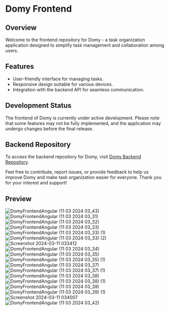 # Domy Frontend 

## Overview
Welcome to the frontend repository for Domy - a task organization application designed to simplify task management and collaboration among users.

## Features
- User-friendly interface for managing tasks.
- Responsive design suitable for various devices.
- Integration with the backend API for seamless communication.

## Development Status
The frontend of Domy is currently under active development. Please note that some features may not be fully implemented, and the application may undergo changes before the final release.

## Backend Repository
To access the backend repository for Domy, visit [Domy Backend Repository](https://github.com/dominik24356/domy).

Feel free to contribute, report issues, or provide feedback to help us improve Domy and make task organization easier for everyone. Thank you for your interest and support!

## Preview
![DomyFrontendAngular (11 03 2024 03_43)](https://github.com/dominik24356/domy/assets/70453666/5e6d225e-3a9b-4a3b-b176-fed3ef773ee3)
![DomyFrontendAngular (11 03 2024 03_31)](https://github.com/dominik24356/domy/assets/70453666/f4d4760e-cc18-49f9-9ed2-6c1e349228b9)
![DomyFrontendAngular (11 03 2024 03_32)](https://github.com/dominik24356/domy/assets/70453666/60535172-3100-442d-8d10-363aea6d49ee)
![DomyFrontendAngular (11 03 2024 03_33)](https://github.com/dominik24356/domy/assets/70453666/914243dd-98a6-4831-9643-3ee18f8289da)
![DomyFrontendAngular (11 03 2024 03_33) (1)](https://github.com/dominik24356/domy/assets/70453666/6b2319fa-8fd4-4677-8f72-fa66b67d1010)
![DomyFrontendAngular (11 03 2024 03_33) (2)](https://github.com/dominik24356/domy/assets/70453666/6d0e9548-57d1-4d3b-8a8b-af700faca552)
![Screenshot 2024-03-11 033412](https://github.com/dominik24356/domy/assets/70453666/08538db5-d7e5-4dd5-b777-129db8864710)
![DomyFrontendAngular (11 03 2024 03_34)](https://github.com/dominik24356/domy/assets/70453666/5c3ff378-2d05-433d-b36a-2d50c73e83a6)
![DomyFrontendAngular (11 03 2024 03_35)](https://github.com/dominik24356/domy/assets/70453666/7ee2cfc1-8bf5-4848-a613-b43654ca66ef)
![DomyFrontendAngular (11 03 2024 03_35) (1)](https://github.com/dominik24356/domy/assets/70453666/0145f5b5-47d0-4944-95da-76d497ae9c7f)
![DomyFrontendAngular (11 03 2024 03_37)](https://github.com/dominik24356/domy/assets/70453666/d9816e62-2159-4230-bd27-c54402970173)
![DomyFrontendAngular (11 03 2024 03_37) (1)](https://github.com/dominik24356/domy/assets/70453666/d3788cec-b3cb-412b-9608-e429c1b8388b)
![DomyFrontendAngular (11 03 2024 03_38)](https://github.com/dominik24356/domy/assets/70453666/8c90b324-3f60-4c0a-8de9-7e3b50f4bc6b)
![DomyFrontendAngular (11 03 2024 03_38) (1)](https://github.com/dominik24356/domy/assets/70453666/7617fe32-0e18-4e8f-9206-fc046d38cba5)
![DomyFrontendAngular (11 03 2024 03_39)](https://github.com/dominik24356/domy/assets/70453666/a349a074-1d86-4492-917a-ca5ba5aaea8b)
![DomyFrontendAngular (11 03 2024 03_39) (1)](https://github.com/dominik24356/domy/assets/70453666/8db63b38-3cdc-4f34-b8c3-46d2301957eb)
![Screenshot 2024-03-11 034007](https://github.com/dominik24356/domy/assets/70453666/8496cec9-0b9c-412d-8403-8b4c8e619247)
![DomyFrontendAngular (11 03 2024 03_42)](https://github.com/dominik24356/domy/assets/70453666/251ac5aa-fb09-4c6d-86fd-c96fed09a65f)

